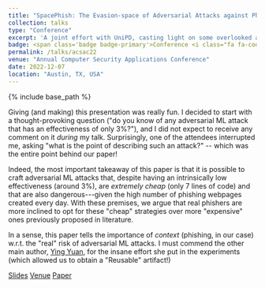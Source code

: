 ```yaml
---
title: "SpacePhish: The Evasion-space of Adversarial Attacks against Phishing Website Detectors using Machine Learning"
collection: talks
type: "Conference"
excerpt: 'A joint effort with UniPD, casting light on some overlooked aspects of adversarial ML in the context of phishing website detection.'
badge: <span class='badge badge-primary'>Conference <i class="fa fa-code"></i></span>
permalink: /talks/acsac22
venue: "Annual Computer Security Applications Conference"
date: 2022-12-07
location: "Austin, TX, USA"
---
```

{% include base_path %}

Giving (and making) this presentation was really fun. I decided to start with a thought-provoking question ("do you know of any adversarial ML attack that has an effectiveness of only 3%?"), and I did not expect to receive any comment on it _during_ my talk. Surprisingly, one of the attendees interrupted me, asking "what is the point of describing such an attack?" -- which was the entire point behind our paper! 

Indeed, the most important takeaway of this paper is that it is possible to craft adversarial ML attacks that, despite having an intrinsically low effectiveness (around 3%), are _extremely cheap_ (only 7 lines of code) and that are also dangerous---given the high number of phishing webpages created every day. With these premises, we argue that real phishers are more inclined to opt for these "cheap" strategies over more "expensive" ones previously proposed in literature.

In a sense, this paper tells the importance of _context_ (phishing, in our case) w.r.t. the "real" risk of adversarial ML attacks. I must commend the other main author, [Ying Yuan](https://sites.google.com/view/yingyuan/home), for the insane effort she put in the experiments (which allowed us to obtain a "Reusable" artifact!)



<a class="btn btn-outline-primary my-1 mr-1 btn-sm" href="{{ base_path }}/files/talks/acsac22.pdf" target="_blank" rel="noopener">Slides</a>
<a class="btn btn-outline-primary my-1 mr-1 btn-sm" href="https://www.acsac.org/2022/" target="_blank" rel="noopener">Venue</a>
<a class="btn btn-outline-primary my-1 mr-1 btn-sm" href="{{base_path}}/publications/acsac22" rel="noopener">Paper</a>